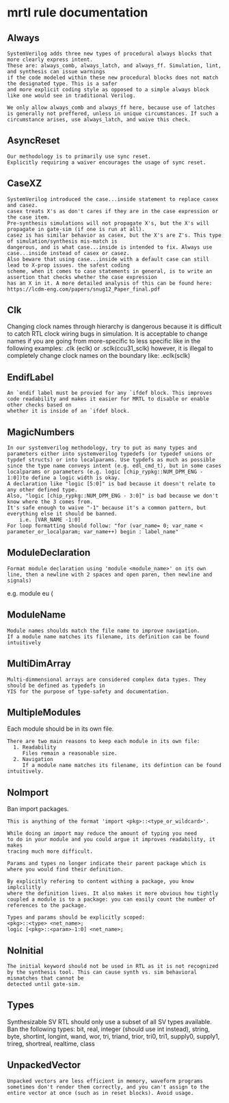 # mrtl rule documentation
## Always

    SystemVerilog adds three new types of procedural always blocks that more clearly express intent. 
    These are: always_comb, always_latch, and always_ff. Simulation, lint, and synthesis can issue warnings 
    if the code modeled within these new procedural blocks does not match the designated type. This is a safer
    and more explicit coding style as opposed to a simple always block like one would see in traditional Verilog.

    We only allow always_comb and always_ff here, because use of latches is generally not preffered, unless in unique circumstances. If such a circumstance arises, use always_latch, and waive this check.
    
## AsyncReset

    Our methodology is to primarily use sync reset.
    Explicitly requiring a waiver encourages the usage of sync reset.
    
## CaseXZ
 
    SystemVerilog introduced the case...inside statement to replace casex and casez.
    casex treats X's as don't cares if they are in the case expression or the case item. 
    Pre-synthesis simulations will not propagate X's, but the X's will propagate in gate-sim (if one is run at all).
    casez is has similar behavior as casex, but the X's are Z's. This type of simulation/synthesis mis-match is
    dangerous, and is what case...inside is intended to fix. Always use case...inside instead of casex or casez.
    Also beware that using case...inside with a default case can still lead to X-prop issues. the safest coding
    scheme, when it comes to case statements in general, is to write an assertion that checks whether the case expression 
    has an X in it. A more detailed analysis of this can be found here: https://lcdm-eng.com/papers/snug12_Paper_final.pdf
    
## Clk
Changing clock names through hierarchy is dangerous because it is difficult
    to catch RTL clock wiring bugs in simulation. It is acceptable to change names if you
    are going from more-specific to less specific like in the following examples:
    .clk (eclk)
    or
    .sclk(ccu31_sclk)
    however, it is illegal to completely change clock names on the boundary like:
    .eclk(sclk)
    
## EndifLabel
 
    An `endif label must be provied for any `ifdef block. This improves code readability and makes it easier for MRTL to disable or enable other checks based on 
    whether it is inside of an `ifdef block.
    
## MagicNumbers
 
    In our systemverilog methodology, try to put as many types and parameters either into systemverilog typedefs (or typedef unions or typdef structs) or into localparams. Use typdefs as much as possible since the type name conveys intent (e.g. edl_cmd_t), but in some cases localparams or parameters (e.g. logic [chip_rypkg::NUM_DPM_ENG - 1:0])to define a logic width is okay.
	A declaration like "logic [5:0]" is bad because it doesn't relate to any other defined type. 
    Also, "logic [chip_rypkg::NUM_DPM_ENG - 3:0]" is bad because we don't know where the 3 comes from. 
	It's safe enough to waive "-1" because it's a common pattern, but everything else it should be banned.
		i.e. [VAR_NAME -1:0]
	For loop formatting should follow: "for (var_name= 0; var_name < parameter_or_localparam; var_name++) begin : label_name"
    
## ModuleDeclaration
 
    Format module declaration using 'module <module_name>' on its own line, then a newline with 2 spaces and open paren, then newline and signals)

e.g.
module eu
  (
    
## ModuleName

    Module names shoulds match the file name to improve navigation.
    If a module name matches its filename, its definition can be found intuitively  
    
## MultiDimArray
 
    Multi-dimmensional arrays are considered complex data types. They should be defined as typedefs in
    YIS for the purpose of type-safety and documentation.
    
## MultipleModules
Each module should be in its own file.

    There are two main reasons to keep each module in its own file:
      1. Readability
         Files remain a reasonable size.
      2. Navigation
         If a module name matches its filename, its defintion can be found intuitively.
    
## NoImport
Ban import packages.

    This is anything of the format 'import <pkg>::<type_or_wildcard>'.

    While doing an import may reduce the amount of typing you need
    to do in your module and you could argue it improves readability, it makes
    tracing much more difficult.

    Params and types no longer indicate their parent package which is where you would find their definition.

    By explicitly refering to content withing a package, you know implcilitly
    where the definition lives. It also makes it more obvious how tightly
    coupled a module is to a package: you can easily count the number of
    references to the package.

    Types and params should be explicitly scoped:
    <pkg>::<type> <net_name>;
    logic [<pkg>::<param>-1:0] <net_name>;
    
## NoInitial

    The initial keyword should not be used in RTL as it is not recognized by the synthesis tool. This can cause synth vs. sim behavioral mismatches that cannot be
    detected until gate-sim.
    
## Types
Synthesizable SV RTL should only use a subset of all SV types available.
    Ban the following types: bit, real, integer (should use int instead), string, byte, shortint, longint, wand, wor, tri, triand, trior, tri0, tri1, supply0, supply1, trireg, shortreal, realtime, class
    
## UnpackedVector
 
    Unpacked vectors are less efficient in memory, waveform programs sometimes don't render them correctly, and you can't assign to the entire vector at once (such as in reset blocks). Avoid usage.
    
